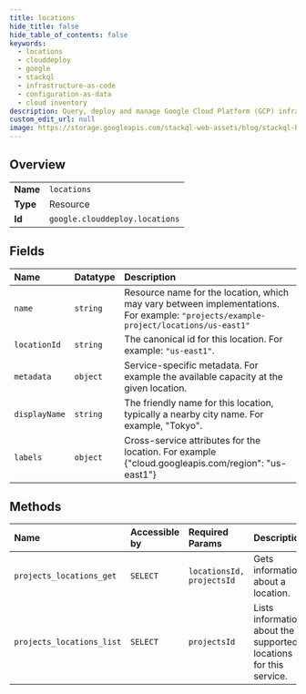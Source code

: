 ```yaml
---
title: locations
hide_title: false
hide_table_of_contents: false
keywords:
  - locations
  - clouddeploy
  - google    
  - stackql
  - infrastructure-as-code
  - configuration-as-data
  - cloud inventory
description: Query, deploy and manage Google Cloud Platform (GCP) infrastructure and resources using SQL
custom_edit_url: null
image: https://storage.googleapis.com/stackql-web-assets/blog/stackql-blog-post-featured-image.png
---
```

  
    

## Overview
<table><tbody>
<tr><td><b>Name</b></td><td><code>locations</code></td></tr>
<tr><td><b>Type</b></td><td>Resource</td></tr>
<tr><td><b>Id</b></td><td><code>google.clouddeploy.locations</code></td></tr>
</tbody></table>

## Fields
| Name | Datatype | Description |
|:-----|:---------|:------------|
| `name` | `string` | Resource name for the location, which may vary between implementations. For example: `"projects/example-project/locations/us-east1"` |
| `locationId` | `string` | The canonical id for this location. For example: `"us-east1"`. |
| `metadata` | `object` | Service-specific metadata. For example the available capacity at the given location. |
| `displayName` | `string` | The friendly name for this location, typically a nearby city name. For example, "Tokyo". |
| `labels` | `object` | Cross-service attributes for the location. For example {"cloud.googleapis.com/region": "us-east1"} |
## Methods
| Name | Accessible by | Required Params | Description |
|:-----|:--------------|:----------------|:------------|
| `projects_locations_get` | `SELECT` | `locationsId, projectsId` | Gets information about a location. |
| `projects_locations_list` | `SELECT` | `projectsId` | Lists information about the supported locations for this service. |
